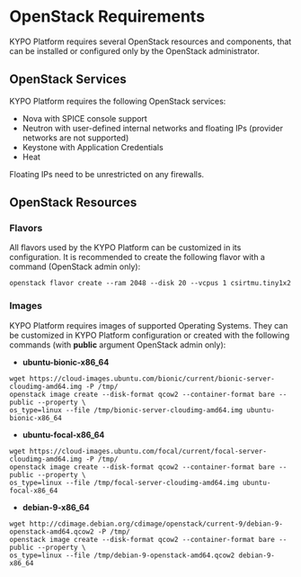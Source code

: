 # OpenStack Requirements
KYPO Platform requires several OpenStack resources and components, that can be installed or configured only by the OpenStack administrator.

## OpenStack Services
KYPO Platform requires the following OpenStack services:

* Nova with SPICE console support
* Neutron with user-defined internal networks and floating IPs (provider networks are not supported)
* Keystone with Application Credentials
* Heat

Floating IPs need to be unrestricted on any firewalls.

## OpenStack Resources

### Flavors
All flavors used by the KYPO Platform can be customized in its configuration. It is recommended to create the following flavor with a command (OpenStack admin only):
```
openstack flavor create --ram 2048 --disk 20 --vcpus 1 csirtmu.tiny1x2
```

### Images
KYPO Platform requires images of supported Operating Systems. They can be customized in KYPO Platform configuration or created with the following commands (with **public** argument OpenStack admin only):

* **ubuntu-bionic-x86_64**
```
wget https://cloud-images.ubuntu.com/bionic/current/bionic-server-cloudimg-amd64.img -P /tmp/
openstack image create --disk-format qcow2 --container-format bare --public --property \
os_type=linux --file /tmp/bionic-server-cloudimg-amd64.img ubuntu-bionic-x86_64
```
* **ubuntu-focal-x86_64**
```
wget https://cloud-images.ubuntu.com/focal/current/focal-server-cloudimg-amd64.img -P /tmp/
openstack image create --disk-format qcow2 --container-format bare --public --property \
os_type=linux --file /tmp/focal-server-cloudimg-amd64.img ubuntu-focal-x86_64
```

* **debian-9-x86_64**
```
wget http://cdimage.debian.org/cdimage/openstack/current-9/debian-9-openstack-amd64.qcow2 -P /tmp/
openstack image create --disk-format qcow2 --container-format bare --public --property \
os_type=linux --file /tmp/debian-9-openstack-amd64.qcow2 debian-9-x86_64
```
